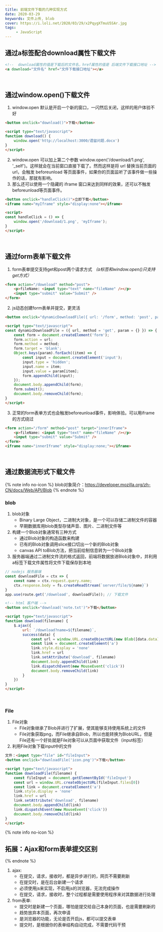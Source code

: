 ```yaml
---
title: 前端文件下载的几种实现方式
date: 2020-03-29
keywords: 文件上传, blob
cover: https://i.loli.net/2020/03/29/x2PqygXTmuU5SAr.jpg
tags:
     - JavaScript
---
```



## 通过a标签配合download属性下载文件

```html
<!--  download属性的值是下载后的文件名，href属性的值是 后端文件下载接口地址 -->
<a download="文件名" href="文件下载接口地址"></a>
```

<br/>


## 通过window.open()下载文件
1. window.open 默认是开启一个新的窗口，一闪然后关闭，这样的用户体验不好
```html
<button onclick="download()">下载</button>

<script type="text/javascript">
function download() {
    window.open('http://localhost:3000/遗留问题.docx')
}
</script>
```
2. window.open 可以加上第二个参数 window.open('/download/1.png', '_self')。这样就会在当前窗口直接下载了。然而这样是将 url 替换当前页面的url，会触发 beforeunload 等页面事件，如果你的页面监听了该事件做一些操作的话，那就有影响。
3. 那么还可以使用一个隐藏的 iframe 窗口来达到同样的效果，还可以不触发beforeunload等页面事件。
```html
<button onclick="handleClick()">立即下载</button>
<iframe name="myIframe" style="display:none"></iframe>

<script>
const handleClick = () => {
    window.open('/download/1.png', 'myIframe');
}
</script>
```

<br/>


## 通过form表单下载文件

1. form表单提交支持get和post两个请求方式 *（a标签和window.open()只支持get方式）*
```html
<form action="/download" method="post">
    <p>fileName: <input type="text" name="fileName" /></p>
    <input type="submit" value="Submit" />
</form>
```
2. js动态创建form表单并提交，更灵活
```html
<button onclick="dynamicDownloadFile({ url: '/form', method: 'post', param: { fileName: 'note.txt' } })">form动态提交下载文件</button>

<script type="text/javascript">
const dynamicDownloadFile = ({ url, method = 'get', param = {} }) => {
    const form = document.createElement('form');
    form.action = url;
    form.method = method;
    form.target = 'blank';
    Object.keys(param).forEach((item) => {
        const input = document.createElement('input');
        input.type = 'hidden';
        input.name = item;
        input.value = param[item];
        form.appendChild(input);
    });
    document.body.appendChild(form);
    form.submit();
    document.body.removeChild(form);
}
</script>
```
3. 正常的form表单方式也会触发beforeunload事件，影响体验。可以用iframe的方式绕过
```html
<form action="/form" method="post" target="innerIframe">
    <p>fileName: <input type="text" name="fileName" /></p>
    <input type="submit" value="Submit" />
</form>
<iframe name="innerIframe" style="display:none;"></iframe>
```

<br/>


## 通过数据流形式下载文件

{% note info no-icon %}
blob对象简介：https://developer.mozilla.org/zh-CN/docs/Web/API/Blob
{% endnote %}

### blob

1. blob对象
    - Binary Large Object，二进制大对象，是一个可以存储二进制文件的容器
    - 早期数据库用blob类型存储声音、图片、二进制文件等
2. 构建一个Blob对象通常有三种方式
    - 通过Blob对象的构造函数来构建
    - 已有的Blob对象调用slice接口切出一个新的Blob对象
    - canvas API toBlob方法，把当前绘制信息转为一个Blob对象
3. 服务器端通过二进制文件流的格式返回，前端将数据放进Blob对象中，并利用a标签下载文件属性将文件下载保存到本地  
```JavaScript
// nodejs 服务器端
const downloadFile = ctx => {
    const name = ctx.request.query.name;
    ctx.response.body = fs.createReadStream(`server/file/${name}`)
}
app.use(route.get('/download', downloadFile)); // 下载文件
```
```html
<!-- html 客户端 -->
<button onclick="download('note.txt')">下载</button>

<script type="text/javascript">
function download(filename) {
    $.ajax({
        url: `/download?name=${filename}`,
        success(data) {
            const url = window.URL.createObjectURL(new Blob([data.data]))
            const link = document.createElement('a')
            link.style.display = 'none'
            link.href = url
            link.setAttribute('download', filename)
            document.body.appendChild(link)
            link.dispatchEvent(new MouseEvent('click'))
            document.body.removeChild(link)
        }
    })
}
</script>
```

<br/>


### File

1. File对象
    - File对象继承了Blob并进行了扩展，使其能够支持使用系统上的文件
    - File对象获取png，而File继承自Blob，所以也能转换为BlobURL，但是File还有一个好处就是File对象可以从页面中获取文件（input标签）
2. 利用File对象下载input中的文件
```html
文件：<input type="file" id="fileInput">
<button onclick="downloadFile('icon.png')">下载</button>

<script type="text/javascript">
function downloadFile(filename) {
    const fileInput = document.getElementById('fileInput')
    const url = window.URL.createObjectURL(fileInput.files[0])
    const link = document.createElement('a')
    link.style.display = 'none'
    link.href = url
    link.setAttribute('download', filename)
    document.body.appendChild(link)
    link.dispatchEvent(new MouseEvent('click'))
    document.body.removeChild(link)
}
</script>
```


{% note info no-icon %}
## 拓展：Ajax和form表单提交区别
{% endnote %}

1. ajax:
    - 在提交，请求，接收时，都是异步进行的，网页不需要刷新
    - 在提交时，是在后台新建一个请求
    - 必须使用js来实现，不启用js的浏览器，无法完成操作
    - 在提交，请求，接收时，整个过程都是需要使用程序来对其数据进行处理
2. from表单:
    - 提交时是新建一个页面，哪怕是提交给自己本身的页面，也是需要刷新的
    - 趋势放弃本页面，再次申请
    - 是浏览器的功能，无论是否开启js，都可以提交表单
    - 提交时，是根据你的表单结构自动完成，不需要代码干预